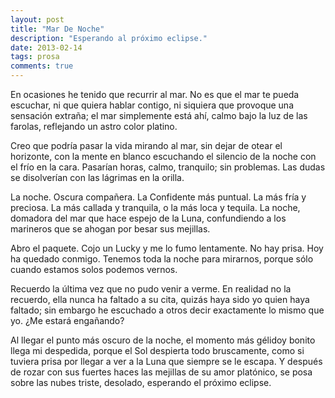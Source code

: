 ```yaml
---
layout: post
title: "Mar De Noche"
description: "Esperando al próximo eclipse."
date: 2013-02-14
tags: prosa
comments: true
---
```


En ocasiones he tenido que recurrir al mar. No es que el mar te pueda escuchar, ni que quiera hablar contigo, ni siquiera que provoque una sensación extraña; el mar simplemente está ahí, calmo bajo la luz de las farolas, reflejando un astro color platino.

Creo que podría pasar la vida mirando al mar, sin dejar de otear el horizonte, con la mente en blanco escuchando el silencio de la noche con el frío en la cara. Pasarían horas, calmo, tranquilo; sin problemas. Las dudas se disolverían con las lágrimas en la orilla.

La noche. Oscura compañera. La Confidente más puntual. La más fría y preciosa. La más callada y tranquila, o la más loca y tequila. La noche, domadora del mar que hace espejo de la Luna, confundiendo a los marineros que se ahogan por besar sus mejillas.

Abro el paquete. Cojo un Lucky y me lo fumo lentamente. No hay prisa. Hoy ha quedado conmigo. Tenemos toda la noche para mirarnos, porque sólo cuando estamos solos podemos vernos.

Recuerdo la última vez que no pudo venir a verme. En realidad no la recuerdo, ella nunca ha faltado a su cita, quizás haya sido yo quien haya faltado; sin embargo he escuchado a otros decir exactamente lo mismo que yo. ¿Me estará engañando?

Al llegar el punto más oscuro de la noche, el momento más gélidoy bonito llega mi despedida, porque el Sol despierta todo bruscamente, como si tuviera prisa por llegar a ver a la Luna que siempre se le escapa. Y después de rozar con sus fuertes haces las mejillas de su amor platónico, se posa sobre las nubes triste, desolado, esperando el próximo eclipse.
